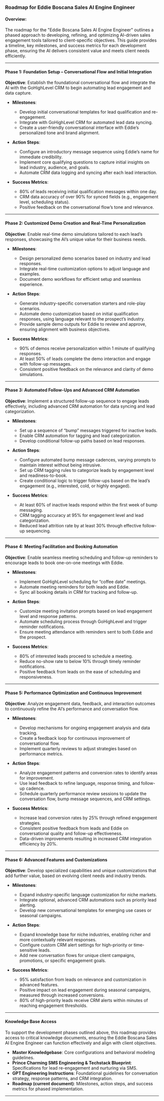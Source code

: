 ### Roadmap for Eddie Boscana Sales AI Engine Engineer

#### Overview:
The roadmap for the "Eddie Boscana Sales AI Engine Engineer" outlines a phased approach to developing, refining, and optimizing AI-driven sales engagement tools tailored to client-specific objectives. This guide provides a timeline, key milestones, and success metrics for each development phase, ensuring the AI delivers consistent value and meets client needs efficiently.

---

#### Phase 1: Foundation Setup – Conversational Flow and Initial Integration

**Objective**: Establish the foundational conversational flow and integrate the AI with the GoHighLevel CRM to begin automating lead engagement and data capture.

- **Milestones**:
  - Develop initial conversational templates for lead qualification and re-engagement.
  - Integrate with GoHighLevel CRM for automated lead data syncing.
  - Create a user-friendly conversational interface with Eddie’s personalized tone and brand alignment.

- **Action Steps**:
  - Configure an introductory message sequence using Eddie’s name for immediate credibility.
  - Implement core qualifying questions to capture initial insights on lead industry, audience, and goals.
  - Automate CRM data logging and syncing after each lead interaction.

- **Success Metrics**:
  - 80% of leads receiving initial qualification messages within one day.
  - CRM data accuracy of over 90% for synced fields (e.g., engagement level, scheduling status).
  - Positive feedback on the conversational flow’s tone and relevance.

---

#### Phase 2: Customized Demo Creation and Real-Time Personalization

**Objective**: Enable real-time demo simulations tailored to each lead’s responses, showcasing the AI’s unique value for their business needs.

- **Milestones**:
  - Design personalized demo scenarios based on industry and lead responses.
  - Integrate real-time customization options to adjust language and examples.
  - Document demo workflows for efficient setup and seamless experience.

- **Action Steps**:
  - Generate industry-specific conversation starters and role-play scenarios.
  - Automate demo customization based on initial qualification responses, using language relevant to the prospect’s industry.
  - Provide sample demo outputs for Eddie to review and approve, ensuring alignment with business objectives.

- **Success Metrics**:
  - 90% of demos receive personalization within 1 minute of qualifying responses.
  - At least 50% of leads complete the demo interaction and engage with follow-up messages.
  - Consistent positive feedback on the relevance and clarity of demo simulations.

---

#### Phase 3: Automated Follow-Ups and Advanced CRM Automation

**Objective**: Implement a structured follow-up sequence to engage leads effectively, including advanced CRM automation for data syncing and lead categorization.

- **Milestones**:
  - Set up a sequence of “bump” messages triggered for inactive leads.
  - Enable CRM automation for tagging and lead categorization.
  - Develop conditional follow-up paths based on lead responses.

- **Action Steps**:
  - Configure automated bump message cadences, varying prompts to maintain interest without being intrusive.
  - Set up CRM tagging rules to categorize leads by engagement level and readiness-to-book.
  - Create conditional logic to trigger follow-ups based on the lead’s engagement (e.g., interested, cold, or highly engaged).

- **Success Metrics**:
  - At least 60% of inactive leads respond within the first week of bump messaging.
  - CRM tagging accuracy at 95% for engagement level and lead categorization.
  - Reduced lead attrition rate by at least 30% through effective follow-up sequencing.

---

#### Phase 4: Meeting Facilitation and Booking Automation

**Objective**: Enable seamless meeting scheduling and follow-up reminders to encourage leads to book one-on-one meetings with Eddie.

- **Milestones**:
  - Implement GoHighLevel scheduling for “coffee date” meetings.
  - Automate meeting reminders for both leads and Eddie.
  - Sync all booking details in CRM for tracking and follow-up.

- **Action Steps**:
  - Customize meeting invitation prompts based on lead engagement level and response patterns.
  - Automate scheduling process through GoHighLevel and trigger reminder notifications.
  - Ensure meeting attendance with reminders sent to both Eddie and the prospect.

- **Success Metrics**:
  - 80% of interested leads proceed to schedule a meeting.
  - Reduce no-show rate to below 10% through timely reminder notifications.
  - Positive feedback from leads on the ease of scheduling and responsiveness.

---

#### Phase 5: Performance Optimization and Continuous Improvement

**Objective**: Analyze engagement data, feedback, and interaction outcomes to continuously refine the AI’s performance and conversation flow.

- **Milestones**:
  - Develop mechanisms for ongoing engagement analysis and data tracking.
  - Create a feedback loop for continuous improvement of conversational flow.
  - Implement quarterly reviews to adjust strategies based on performance metrics.

- **Action Steps**:
  - Analyze engagement patterns and conversion rates to identify areas for improvement.
  - Use lead feedback to refine language, response timing, and follow-up cadence.
  - Schedule quarterly performance review sessions to update the conversation flow, bump message sequences, and CRM settings.

- **Success Metrics**:
  - Increase lead conversion rates by 25% through refined engagement strategies.
  - Consistent positive feedback from leads and Eddie on conversational quality and follow-up effectiveness.
  - Data-driven improvements resulting in increased CRM integration efficiency by 20%.

---

#### Phase 6: Advanced Features and Customizations

**Objective**: Develop specialized capabilities and unique customizations that add further value, based on evolving client needs and industry trends.

- **Milestones**:
  - Expand industry-specific language customization for niche markets.
  - Integrate optional, advanced CRM automations such as priority lead alerting.
  - Develop new conversational templates for emerging use cases or seasonal campaigns.

- **Action Steps**:
  - Expand knowledge base for niche industries, enabling richer and more contextually relevant responses.
  - Configure custom CRM alert settings for high-priority or time-sensitive leads.
  - Add new conversation flows for unique client campaigns, promotions, or specific engagement goals.

- **Success Metrics**:
  - 95% satisfaction from leads on relevance and customization in advanced features.
  - Positive impact on lead engagement during seasonal campaigns, measured through increased conversions.
  - 80% of high-priority leads receive CRM alerts within minutes of reaching engagement thresholds.

---

#### Knowledge Base Access

To support the development phases outlined above, this roadmap provides access to critical knowledge documents, ensuring the Eddie Boscana Sales AI Engine Engineer can function effectively and align with client objectives.

- **Master Knowledgebase**: Core configurations and behavioral modeling guidelines.
- **Prince Charming SMS Engineering & Techstack Blueprint**: Specifications for lead re-engagement and nurturing via SMS.
- **GPT Engineering Instructions**: Foundational guidelines for conversation strategy, response patterns, and CRM integration.
- **Roadmap (current document)**: Milestones, action steps, and success metrics for phased implementation.

---

